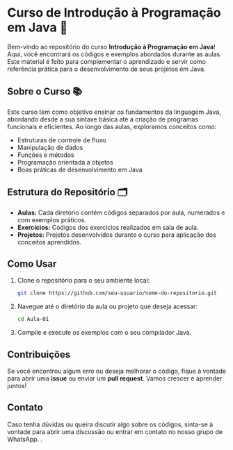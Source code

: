 # Curso de Introdução à Programação em Java 🚀

Bem-vindo ao repositório do curso **Introdução à Programação em Java**! Aqui, você encontrará os códigos e exemplos abordados durante as aulas. Este material é feito para complementar o aprendizado e servir como referência prática para o desenvolvimento de seus projetos em Java.

## Sobre o Curso 📚
Este curso tem como objetivo ensinar os fundamentos da linguagem Java, abordando desde a sua sintaxe básica até a criação de programas funcionais e eficientes. Ao longo das aulas, exploramos conceitos como:

- Estruturas de controle de fluxo
- Manipulação de dados
- Funções e métodos
- Programação orientada a objetos
- Boas práticas de desenvolvimento em Java

## Estrutura do Repositório 🗂️

- **Aulas:** Cada diretório contém códigos separados por aula, numerados e com exemplos práticos.
- **Exercícios:** Códigos dos exercícios realizados em sala de aula.
- **Projetos:** Projetos desenvolvidos durante o curso para aplicação dos conceitos aprendidos.

## Como Usar

1. Clone o repositório para o seu ambiente local:
    ```bash
    git clone https://github.com/seu-usuario/nome-do-repositorio.git
    ```
2. Navegue até o diretório da aula ou projeto que deseja acessar:
    ```bash
    cd Aula-01
    ```
3. Compile e execute os exemplos com o seu compilador Java.

## Contribuições

Se você encontrou algum erro ou deseja melhorar o código, fique à vontade para abrir uma **issue** ou enviar um **pull request**. Vamos crescer e aprender juntos!

## Contato

Caso tenha dúvidas ou queira discutir algo sobre os códigos, sinta-se à vontade para abrir uma discussão ou entrar em contato no nosso grupo de WhatsApp.
.
